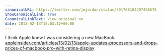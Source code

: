 ```yaml
---
canonicalURL: https://twitter.com/jmjordan/status/301708104297496578
ShowCanonicalLink: true
CanonicalLinkText: View original on
date: 2013-02-13T15:03:12+00:00
---
```

I think Apple knew I was considering a new MacBook. [appleinsider.com/articles/13/02/13/apple-updates-processors-and-drops-prices-of-macbook-pro-with-retina-display](http://appleinsider.com/articles/13/02/13/apple-updates-processors-and-drops-prices-of-macbook-pro-with-retina-display)